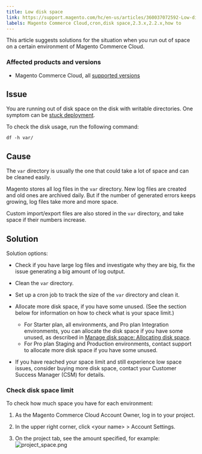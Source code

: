 ```yaml
---
title: Low disk space
link: https://support.magento.com/hc/en-us/articles/360037072592-Low-disk-space
labels: Magento Commerce Cloud,cron,disk space,2.3.x,2.2.x,how to
---
```


This article suggests solutions for the situation when you run out of space on a certain environment of Magento Commerce Cloud.

### Affected products and versions

* Magento Commerce Cloud, all [supported versions](https://magento.com/sites/default/files/magento-software-lifecycle-policy.pdf)

## Issue

You are running out of disk space on the disk with writable directories. One symptom can be [stuck deployment](https://support.magento.com/hc/en-us/articles/360030662992). 

To check the disk usage, run the following command:

<pre><code class="language-bash">df -h var/
</code></pre>

## Cause

The `` var `` directory is usually the one that could take a lot of space and can be cleaned easily. 

Magento stores all log files in the `` var `` directory. New log files are created and old ones are archived daily. But if the number of generated errors keeps growing, log files take more and more space.  

Custom import/export files are also stored in the `` var `` directory, and take space if their numbers increase. 

## Solution 

Solution options:

* Check if you have large log files and investigate why they are big, fix the issue generating a big amount of log output.
* Clean the `` var `` directory.
    
    
* Set up a cron job to track the size of the `` var `` directory and clean it.
* Allocate more disk space, if you have some unused. (See the section below for information on how to check what is your space limit.)
    
    * For Starter plan, all environments, and Pro plan Integration environments, you can allocate the disk space if you have some unused, as described in [Manage disk space: Allocating disk space](https://devdocs.magento.com/guides/v2.3/cloud/project/manage-disk-space.html#application-disk-space). 
    * For Pro plan Staging and Production environments, contact support to allocate more disk space if you have some unused. 
    
    
    
* If you have reached your space limit and still experience low space issues, consider buying more disk space, contact your Customer Success Manager (CSM) for details.

### Check disk space limit

To check how much space you have for each environment:

1. As the Magento Commerce Cloud Account Owner, log in to your project.
    
    
1. In the upper right corner, click &lt;your name> > Account Settings.
    
    
1. On the project tab, see the amount specified, for example:  
    ![project_space.png](https://support.magento.com/hc/article_attachments/360045010711/project_space.png)

 